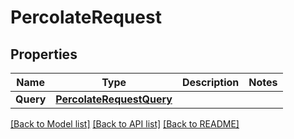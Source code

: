 # PercolateRequest

## Properties

Name | Type | Description | Notes
------------ | ------------- | ------------- | -------------
**Query** | [**PercolateRequestQuery**](percolateRequest_query.md) |  | 

[[Back to Model list]](../README.md#documentation-for-models) [[Back to API list]](../README.md#documentation-for-api-endpoints) [[Back to README]](../README.md)


